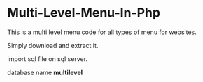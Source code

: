 # Multi-Level-Menu-In-Php

This is a multi level menu code for all types of menu for websites.

Simply download and extract it.

import sql file on sql server.

database name **multilevel**
